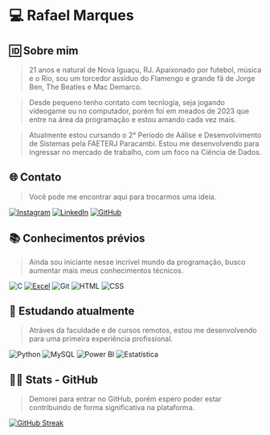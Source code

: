 # 💻 Rafael Marques

## 🆔 Sobre mim

>21 anos e natural de Nova Iguaçu, RJ. Apaixonado por futebol, música e o Rio, sou um torcedor assíduo do Flamengo e grande fã de Jorge Ben, The Beatles e Mac Demarco.

>Desde pequeno tenho contato com tecnlogia, seja jogando vídeogame ou no computador, porém foi em  meados de 2023 que entre na área da programação e estou amando cada vez mais.

>Atualmente estou cursando o 2° Período de Aálise e Desenvolvimento de Sistemas pela FAETERJ Paracambi. Estou me desenvolvendo para ingressar no mercado de trabalho, com um foco na Ciência de Dados.

## 🌐 Contato
>Você pode me encontrar aqui para trocarmos uma ideia.

 [![Instagram](https://img.shields.io/badge/-Instagram-%23E4405F?style=for-the-badge&logo=instagram&logoColor=white)](https://www.instagram.com/rafasfmarqs/)  [![LinkedIn](https://img.shields.io/badge/LinkedIn-0077B5?style=for-the-badge&logo=linkedin&logoColor=white)](https://www.linkedin.com/in/rafamarques12/)  [![GitHub](https://img.shields.io/badge/GitHub-100000?style=for-the-badge&logo=github&logoColor=white)](https://github.com/rafamarqsdev24/) 

## 📚 Conhecimentos prévios
>Ainda sou iniciante nesse incrível mundo da programação, busco aumentar mais meus conhecimentos técnicos.

 ![C](https://img.shields.io/badge/C-00599C?style=for-the-badge&logo=c&logoColor=white)  [![Excel](https://img.shields.io/badge/Excel-217346?style=for-the-badge&logo=microsoft-excel&logoColor=white)](https://www.microsoft.com/en-us/microsoft-365/excel) ![Git](https://img.shields.io/badge/GIT-E44C30?style=for-the-badge&logo=git&logoColor=white) ![HTML](https://img.shields.io/badge/HTML5-E34F26?style=for-the-badge&logo=html5&logoColor=white) ![CSS](https://img.shields.io/badge/CSS3-1572B6?style=for-the-badge&logo=css3&logoColor=white) 

## 🏫 Estudando atualmente
>Atráves da faculdade e de cursos remotos, estou me desenvolvendo para uma primeira experiência profissional.

![Python](https://img.shields.io/badge/python-3670A0?style=for-the-badge&logo=python&logoColor=ffdd54) ![MySQL](https://img.shields.io/badge/MySQL-00000F?style=for-the-badge&logo=mysql&logoColor=white) ![Power BI](https://img.shields.io/badge/Power%20BI-FFA300?style=for-the-badge&logoColor=white) ![Estatística](https://img.shields.io/badge/Estat%C3%ADstica-0072B1?style=for-the-badge&logoColor=white)

## 🐱‍👤 Stats - GitHub
>Demorei para entrar no GitHub, porém espero poder estar contribuindo de forma significativa na plataforma.

[![GitHub Streak](https://streak-stats.demolab.com/?user=rafamarqsdev24&theme=bear&background=000&border=30A3DC&dates=FFF)](https://git.io/streak-stats)

 
